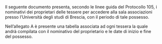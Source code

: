 Il seguente documento presenta, secondo le linee guida del Protocollo 105, i nominativi dei proprietari delle tessere per accedere alla sala associazioni presso l’Università degli studi di Brescia, con il periodo di tale possesso.

Nell’allegato A è presente una tabella associata ad ogni tessera la quale andrà compilata con il nominativo del proprietario e le date di inizio e fine del possesso. 